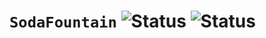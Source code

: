 # `SodaFountain` ![Status](https://github.com/repla-app/sodafountain/actions/workflows/ci.yml/badge.svg) ![Status](https://github.com/repla-app/sodafountain/actions/workflows/release.yml/badge.svg)

